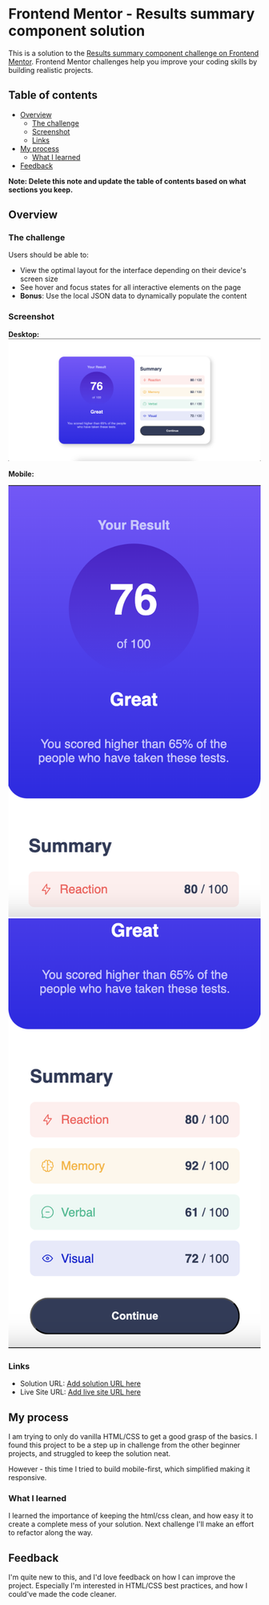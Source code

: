 # Frontend Mentor - Results summary component solution

This is a solution to the [Results summary component challenge on Frontend Mentor](https://www.frontendmentor.io/challenges/results-summary-component-CE_K6s0maV). Frontend Mentor challenges help you improve your coding skills by building realistic projects. 

## Table of contents

- [Overview](#overview)
  - [The challenge](#the-challenge)
  - [Screenshot](#screenshot)
  - [Links](#links)
- [My process](#my-process)
  - [What I learned](#what-i-learned)
- [Feedback](#feedback)

**Note: Delete this note and update the table of contents based on what sections you keep.**

## Overview

### The challenge

Users should be able to:

- View the optimal layout for the interface depending on their device's screen size
- See hover and focus states for all interactive elements on the page
- **Bonus**: Use the local JSON data to dynamically populate the content

### Screenshot

**Desktop:**
![](screenshots/image.png)


**Mobile:**

![](screenshots/mobile1.png)
![](screenshots/mobile2.png)

### Links

- Solution URL: [Add solution URL here](https://your-solution-url.com)
- Live Site URL: [Add live site URL here](https://your-live-site-url.com)

## My process
I am trying to only do vanilla HTML/CSS to get a good grasp of the basics. I found this project to be a step up in challenge from the other beginner projects, and struggled to keep the solution neat.

However - this time I tried to build mobile-first, which simplified making it responsive. 

### What I learned
I learned the importance of keeping the html/css clean, and how easy it to create a complete mess of your solution. Next challenge I'll make an effort to refactor along the way. 

## Feedback
I'm quite new to this, and I'd love feedback on how I can improve the project. 
Especially I'm interested in HTML/CSS best practices, and how I could've made the code cleaner. 
